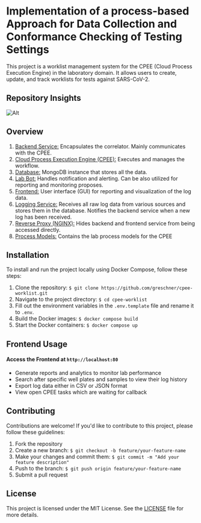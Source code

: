 # Implementation of a process-based Approach for Data Collection and Conformance Checking of Testing Settings

This project is a worklist management system for the CPEE (Cloud Process Execution Engine) in the laboratory domain. It allows users to create, update, and track worklists for tests against SARS-CoV-2.

## Repository Insights

![Alt](https://repobeats.axiom.co/api/embed/1b203ae4a51d46917ea024ca49e87fcaa3253d84.svg "Repobeats analytics image")

## Overview

1. [Backend Service:](backend) Encapsulates the correlator. Mainly communicates with the CPEE.
2. [Cloud Process Execution Engine (CPEE):](https://cpee.org/) Executes and manages the workflow.
3. [Database:](https://hub.docker.com/_/mongo) MongoDB instance that stores all the data.
4. [Lab Bot:](bot) Handles notification and alerting. Can be also utilized for reporting and
monitoring proposes.
5. [Frontend:](frontend) User interface (GUI) for reporting and visualization of the log data.
6. [Logging Service:](logging) Receives all raw log data from various sources and stores them
in the database. Notifies the backend service when a new log has been received.
7. [Reverse Proxy (NGINX):](nginx) Hides backend and frontend service from being accessed directly.
8. [Process Models:](<process models>) Contains the lab process models for the CPEE

## Installation

To install and run the project locally using Docker Compose, follow these steps:

1. Clone the repository: `$ git clone https://github.com/greschner/cpee-worklist.git`
2. Navigate to the project directory: `$ cd cpee-worklist`
3. Fill out the environment variables in the `.env.template` file and rename it to `.env`.
3. Build the Docker images: `$ docker compose build`
4. Start the Docker containers: `$ docker compose up`

## Frontend Usage

#### Access the Frontend at `http://localhost:80`

- Generate reports and analytics to monitor lab performance
- Search after specific well plates and samples to view their log history
- Export log data either in CSV or JSON format
- View open CPEE tasks which are waiting for callback

## Contributing

Contributions are welcome! If you'd like to contribute to this project, please follow these guidelines:

1. Fork the repository
2. Create a new branch: `$ git checkout -b feature/your-feature-name`
3. Make your changes and commit them: `$ git commit -m "Add your feature description"`
4. Push to the branch: `$ git push origin feature/your-feature-name`
5. Submit a pull request

## License

This project is licensed under the MIT License. See the [LICENSE](LICENSE) file for more details.
